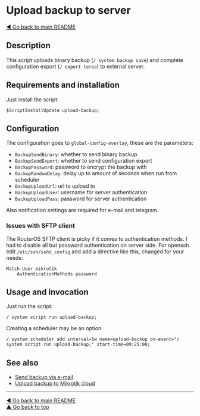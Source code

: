 Upload backup to server
=======================

[◀ Go back to main README](../README.md)

Description
-----------

This script uploads binary backup (`/ system backup save`) and complete
configuration export (`/ export terse`) to external server.

Requirements and installation
-----------------------------

Just install the script:

    $ScriptInstallUpdate upload-backup;

Configuration
-------------

The configuration goes to `global-config-overlay`, these are the parameters:

* `BackupSendBinary`: whether to send binary backup
* `BackupSendExport`: whether to send configuration export
* `BackupPassword`: password to encrypt the backup with
* `BackupRandomDelay`: delay up to amount of seconds when run from scheduler
* `BackupUploadUrl`: url to upload to
* `BackupUploadUser`: username for server authentication
* `BackupUploadPass`: password for server authentication

Also notification settings are required for e-mail and telegram.

### Issues with SFTP client

The RouterOS SFTP client is picky if it comes to authentication methods.
I had to disable all but password authentication on server side. For openssh
edit `/etc/ssh/sshd_config` and add a directive like this, changed for your
needs:

    Match User mikrotik
        AuthenticationMethods password

Usage and invocation
--------------------

Just run the script:

    / system script run upload-backup;

Creating a scheduler may be an option:

    / system scheduler add interval=1w name=upload-backup on-event="/ system script run upload-backup;" start-time=09:25:00;

See also
--------

* [Send backup via e-mail](email-backup.md)
* [Upload backup to Mikrotik cloud](cloud-backup.md)

---
[◀ Go back to main README](../README.md)  
[▲ Go back to top](#top)
